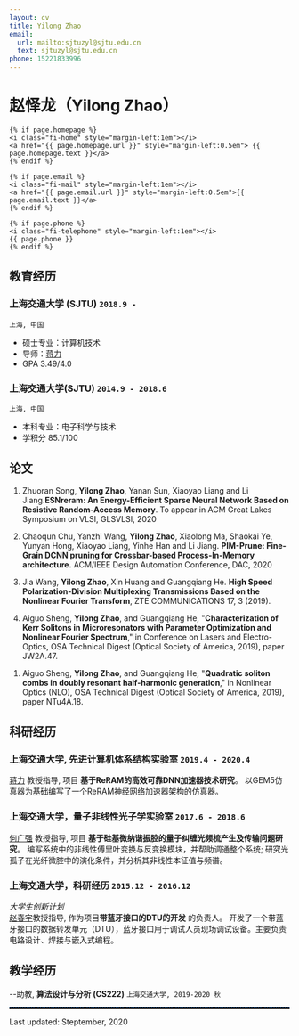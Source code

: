 ```yaml
---
layout: cv
title: Yilong Zhao
email:
  url: mailto:sjtuzyl@sjtu.edu.cn
  text: sjtuzyl@sjtu.edu.cn
phone: 15221833996
---
```


# 赵怿龙（Yilong Zhao） 

<!--
include contact information from the front matter
Supported arguments:
    - homepage: url, text
    - phone
    - email
-->
<div id="contact-info">

    {% if page.homepage %}
    <i class="fi-home" style="margin-left:1em"></i>
    <a href="{{ page.homepage.url }}" style="margin-left:0.5em"> {{ page.homepage.text }}</a>
    {% endif %}

    {% if page.email %}
    <i class="fi-mail" style="margin-left:1em"></i>
    <a href="{{ page.email.url }}" style="margin-left:0.5em">{{ page.email.text }}</a>
    {% endif %}

    {% if page.phone %}
    <i class="fi-telephone" style="margin-left:1em"></i>
    {{ page.phone }}
    {% endif %}

</div>

## 教育经历

### **上海交通大学 (SJTU)** `2018.9 -`

```
上海, 中国
```

- 硕士专业：计算机技术
- 导师：[蒋力](http://www.cs.sjtu.edu.cn/PeopleDetail.aspx?id=97)
- GPA 3.49/4.0

### **上海交通大学(SJTU)** `2014.9 - 2018.6`

```
上海, 中国
```

- 本科专业：电子科学与技术
- 学积分 85.1/100


## 论文

1. Zhuoran Song, **Yilong Zhao**, Yanan Sun, Xiaoyao Liang and Li Jiang.**ESNreram: An Energy-Efficient Sparse Neural Network Based on Resistive Random-Access Memory**. To appear in ACM Great Lakes Symposium on VLSI, GLSVLSI, 2020

1. Chaoqun Chu, Yanzhi Wang, **Yilong Zhao**, Xiaolong Ma, Shaokai Ye, Yunyan Hong, Xiaoyao Liang, Yinhe Han and Li Jiang. **PIM-Prune: Fine-Grain DCNN pruning for Crossbar-based Process-In-Memory architecture.** ACM/IEEE Design Automation Conference, DAC, 2020

1. Jia Wang, **Yilong Zhao**, Xin Huang and Guangqiang He. **High Speed Polarization-Division Multiplexing Transmissions Based on the Nonlinear Fourier Transform**, ZTE COMMUNICATIONS 17, 3  (2019).

1. Aiguo Sheng, **Yilong Zhao**, and Guangqiang He, "**Characterization of Kerr Solitons in Microresonators with Parameter Optimization and Nonlinear Fourier Spectrum**," in Conference on Lasers and Electro-Optics, OSA Technical Digest (Optical Society of America, 2019), paper JW2A.47.
<!--[[BibTeX]({{ page.homepage.url }}/assets/siggraph20-penrose.txt)]-->

1. Aiguo Sheng, **Yilong Zhao**, and Guangqiang He, "**Quadratic soliton combs in doubly resonant half-harmonic generation**," in Nonlinear Optics (NLO), OSA Technical Digest (Optical Society of America, 2019), paper NTu4A.18.

## 科研经历

### **上海交通大学, 先进计算机体系结构实验室** `2019.4 - 2020.4`

[蒋力](http://www.cs.sjtu.edu.cn/PeopleDetail.aspx?id=97) 教授指导, 项目 **基于ReRAM的高效可靠DNN加速器技术研究**。 以GEM5仿真器为基础编写了一个ReRAM神经网络加速器架构的仿真器。

### **上海交通大学，量子非线性光子学实验室** `2017.6 - 2018.6`

[何广强](http://qnp.sjtu.edu.cn/content.aspx?info_lb=80&flag=39) 教授指导, 项目 **基于硅基微纳谐振腔的量子纠缠光频梳产生及传输问题研究**。 编写系统中的非线性傅里叶变换与反变换模块，并帮助调通整个系统; 研究光孤子在光纤微腔中的演化条件，并分析其非线性本征值与频谱。

### **上海交通大学，科研经历** `2015.12 - 2016.12`

_大学生创新计划_ <br>
[赵春宇](http://www.ie.sjtu.edu.cn/Data/View/261)教授指导, 作为项目**带蓝牙接口的DTU的开发** 的负责人。 开发了一个带蓝牙接口的数据转发单元（DTU），蓝牙接口用于调试人员现场调试设备。主要负责电路设计、焊接与嵌入式编程。

## 教学经历

--助教, **算法设计与分析 (CS222)** `上海交通大学, 2019-2020 秋` <br>




<hr style=" height:2px;border:none;border-top:2px dotted #185598;" /> 
Last updated: Steptember, 2020 
